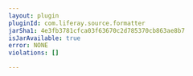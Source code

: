 ```yaml
---
layout: plugin
pluginId: com.liferay.source.formatter
jarSha1: 4e3fb3781cfca03f63670c2d785370cb863ae8b7
isJarAvailable: true
error: NONE
violations: []

---
```

